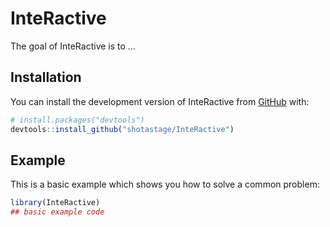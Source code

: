 
# InteRactive

<!-- badges: start -->
<!-- badges: end -->

The goal of InteRactive is to ...

## Installation

You can install the development version of InteRactive from [GitHub](https://github.com/) with:

``` r
# install.packages("devtools")
devtools::install_github("shotastage/InteRactive")
```

## Example

This is a basic example which shows you how to solve a common problem:

``` r
library(InteRactive)
## basic example code
```

